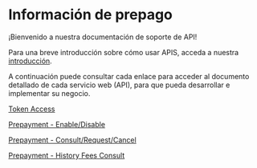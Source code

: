 
# Información de prepago

¡Bienvenido a nuestra documentación de soporte de API!

Para una breve introducción sobre cómo usar APIS, acceda a nuestra [introducción][1].

A continuación puede consultar cada enlace para acceder al documento detallado de cada servicio web (API), para que pueda desarrollar e implementar su negocio.


[Token Access](TokenGenerationforWeb-services.md)

[Prepayment - Enable/Disable](../api/?type=post&path=/updatePrepayFlag/)

[Prepayment - Consult/Request/Cancel](../api/?type=get&path=/antecipacao-automatica/v1/antecipacao/)

[Prepayment - History Fees Consult](../api/?type=get&path=/v1/consulta)

[1]: APIs-Introduction.md
